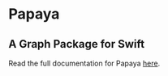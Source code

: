 # Papaya

## A Graph Package for Swift

Read the full documentation for Papaya [here][].

[here]: http://ikuehne.github.io/Papaya/
